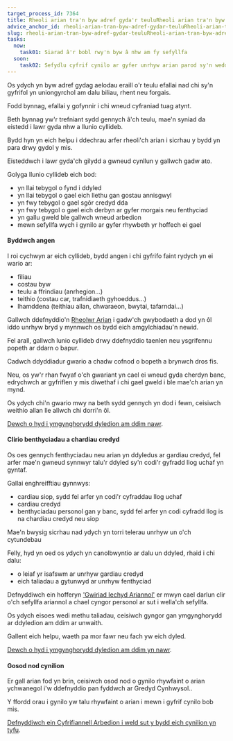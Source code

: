 ```yaml
---
target_process_id: 7364
title: Rheoli arian tra'n byw adref gyda'r teuluRheoli arian tra'n byw adref gyda'r teulu
advice_anchor_id: rheoli-arian-tran-byw-adref-gydar-teuluRheoli-arian-tran-byw-adref-gydar-teulu
slug: rheoli-arian-tran-byw-adref-gydar-teuluRheoli-arian-tran-byw-adref-gydar-teulu
tasks:
  now:
    task01: Siarad â'r bobl rwy'n byw â nhw am fy sefyllfa
  soon:
    task02: Sefydlu cyfrif cynilo ar gyfer unrhyw arian parod sy'n weddill
---
```

Os ydych yn byw adref gydag aelodau eraill o'r teulu efallai nad chi sy'n gyfrifol yn uniongyrchol am dalu biliau, rhent neu forgais.

Fodd bynnag, efallai y gofynnir i chi wneud cyfraniad tuag atynt.

Beth bynnag yw'r trefniant sydd gennych â'ch teulu, mae'n syniad da eistedd i lawr gyda nhw a llunio cyllideb.

Bydd hyn yn eich helpu i ddechrau arfer rheoli'ch arian i sicrhau y bydd yn para drwy gydol y mis.

Eisteddwch i lawr gyda'ch gilydd a gwneud cynllun y gallwch gadw ato.

Golyga llunio cyllideb eich bod:
* yn llai tebygol o fynd i ddyled
* yn llai tebygol o gael eich llethu gan gostau annisgwyl
* yn fwy tebygol o gael sgôr credyd dda
* yn fwy tebygol o gael eich derbyn ar gyfer morgais neu fenthyciad
* yn gallu gweld ble gallwch wneud arbedion
* mewn sefyllfa wych i gynilo ar gyfer rhywbeth yr hoffech ei gael

#### Byddwch angen
I roi cychwyn ar eich cyllideb, bydd angen i chi gyfrifo faint rydych yn ei wario ar:
* filiau
* costau byw
* teulu a ffrindiau (anrhegion...)
* teithio (costau car, trafnidiaeth gyhoeddus...)
* lhamddena (teithiau allan, chwaraeon, bwytai, tafarndai...)

Gallwch ddefnyddio'n [Rheolwr Arian](/cy/tools/rheolwr-arian/my-money) i gadw'ch gwybodaeth a dod yn ôl iddo unrhyw bryd y mynnwch os bydd eich amgylchiadau'n newid.

Fel arall, gallwch lunio cyllideb drwy ddefnyddio taenlen neu ysgrifennu popeth ar ddarn o bapur.

Cadwch ddyddiadur gwario a chadw cofnod o bopeth a brynwch dros fis.

Neu, os yw'r rhan fwyaf o'ch gwariant yn cael ei wneud gyda cherdyn banc, edrychwch ar gyfriflen y mis diwethaf i chi gael gweld i ble mae'ch arian yn mynd.

Os ydych chi'n gwario mwy na beth sydd gennych yn dod i fewn, ceisiwch weithio allan lle allwch chi dorri'n ôl.

[Dewch o hyd i ymgynghorydd dyledion am ddim nawr](/cy/tools/canfod-arian-parod-yn-gyflym).

#### Clirio benthyciadau a chardiau credyd
Os oes gennych fenthyciadau neu arian yn ddyledus ar gardiau credyd, fel arfer mae'n gwneud synnwyr talu'r ddyled sy'n codi'r gyfradd llog uchaf yn gyntaf.

Gallai enghreifftiau gynnwys:
* cardiau siop, sydd fel arfer yn codi'r cyfraddau llog uchaf
* cardiau credyd
* benthyciadau personol gan y banc, sydd fel arfer yn codi cyfradd llog is na chardiau credyd neu siop

Mae'n bwysig sicrhau nad ydych yn torri telerau unrhyw un o'ch cytundebau

Felly, hyd yn oed os ydych yn canolbwyntio ar dalu un ddyled, rhaid i chi dalu:
* o leiaf yr isafswm ar unrhyw gardiau credyd
* eich taliadau a gytunwyd ar unrhyw fenthyciad

Defnyddiwch ein hofferyn ['Gwiriad Iechyd Ariannol'](/cy/tools/gwiriad-iechyd) er mwyn cael darlun clir o'ch sefyllfa ariannol a chael cyngor personol ar sut i wella'ch sefyllfa.

Os ydych eisoes wedi methu taliadau, ceisiwch gyngor gan ymgynghorydd ar ddyledion am ddim ar unwaith.

Gallent eich helpu, waeth pa mor fawr neu fach yw eich dyled.

[Dewch o hyd i ymgynghorydd dyledion am ddim yn nawr](/cy/tools/canfyddwr-cyngor-ar-ddyledion).

#### Gosod nod cynilion
Er gall arian fod yn brin, ceisiwch osod nod o gynilo rhywfaint o arian ychwanegol i'w ddefnyddio pan fyddwch ar Gredyd Cynhwysol..

Y ffordd orau i gynilo yw talu rhywfaint o arian i mewn i gyfrif cynilo bob mis.

[Defnyddiwch ein Cyfrifiannell Arbedion i weld sut y bydd eich cynilion yn tyfu](/cy/tools/cyfrifiannell-cynilo). 
